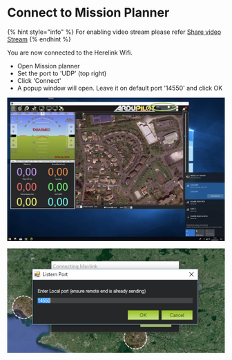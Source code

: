 # Connect to Mission Planner

{% hint style="info" %}
For enabling video stream please refer [Share video Stream](share-video-stream.md)
{% endhint %}

‌You are now connected to the Herelink Wifi. 

* Open Mission planner 
* Set the port to 'UDP' \(top right\) 
* Click 'Connect' 
* A popup window will open. Leave it on default port '14550' and click OK

![](../.gitbook/assets/screen-udp-copie-min.jpg)

![](../.gitbook/assets/mission-planner-2.png)

